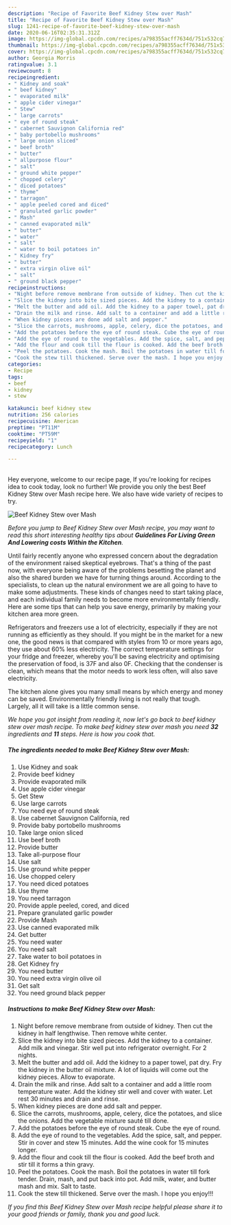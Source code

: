 ```yaml
---
description: "Recipe of Favorite Beef Kidney Stew over Mash"
title: "Recipe of Favorite Beef Kidney Stew over Mash"
slug: 1241-recipe-of-favorite-beef-kidney-stew-over-mash
date: 2020-06-16T02:35:31.312Z
image: https://img-global.cpcdn.com/recipes/a798355acff7634d/751x532cq70/beef-kidney-stew-over-mash-recipe-main-photo.jpg
thumbnail: https://img-global.cpcdn.com/recipes/a798355acff7634d/751x532cq70/beef-kidney-stew-over-mash-recipe-main-photo.jpg
cover: https://img-global.cpcdn.com/recipes/a798355acff7634d/751x532cq70/beef-kidney-stew-over-mash-recipe-main-photo.jpg
author: Georgia Morris
ratingvalue: 3.1
reviewcount: 8
recipeingredient:
- " Kidney and soak"
- " beef kidney"
- " evaporated milk"
- " apple cider vinegar"
- " Stew"
- " large carrots"
- " eye of round steak"
- " cabernet Sauvignon California red"
- " baby portobello mushrooms"
- " large onion sliced"
- " beef broth"
- " butter"
- " allpurpose flour"
- " salt"
- " ground white pepper"
- " chopped celery"
- " diced potatoes"
- " thyme"
- " tarragon"
- " apple peeled cored and diced"
- " granulated garlic powder"
- " Mash"
- " canned evaporated milk"
- " butter"
- " water"
- " salt"
- " water to boil potatoes in"
- " Kidney fry"
- " butter"
- " extra virgin olive oil"
- " salt"
- " ground black pepper"
recipeinstructions:
- "Night before remove membrane from outside of kidney. Then cut the kidney in half lengthwise. Then remove white center."
- "Slice the kidney into bite sized pieces. Add the kidney to a container. Add milk and vinegar. Stir well put into refrigerator overnight. For 2 nights."
- "Melt the butter and add oil. Add the kidney to a paper towel, pat dry. Fry the kidney in the butter oil mixture. A lot of liquids will come out the kidney pieces. Allow to evaporate."
- "Drain the milk and rinse. Add salt to a container and add a little room temperature water. Add the kidney stir well and cover with water. Let rest 30 minutes and drain and rinse."
- "When kidney pieces are done add salt and pepper."
- "Slice the carrots, mushrooms, apple, celery, dice the potatoes, and slice the onions. Add the vegetable mixture sauté till done."
- "Add the potatoes before the eye of round steak. Cube the eye of round."
- "Add the eye of round to the vegetables. Add the spice, salt, and pepper. Stir in cover and stew 15 minutes. Add the wine cook for 15 minutes longer."
- "Add the flour and cook till the flour is cooked. Add the beef broth and stir till it forms a thin gravy."
- "Peel the potatoes. Cook the mash. Boil the potatoes in water till fork tender. Drain, mash, and put back into pot. Add milk, water, and butter mash and mix. Salt to taste."
- "Cook the stew till thickened. Serve over the mash. I hope you enjoy!!!"
categories:
- Recipe
tags:
- beef
- kidney
- stew

katakunci: beef kidney stew 
nutrition: 256 calories
recipecuisine: American
preptime: "PT11M"
cooktime: "PT59M"
recipeyield: "1"
recipecategory: Lunch

---
```

<br>
Hey everyone, welcome to our recipe page, If you're looking for recipes idea to cook today, look no further! We provide you only the best Beef Kidney Stew over Mash recipe here. We also have wide variety of recipes to try.
<br>


![Beef Kidney Stew over Mash](https://img-global.cpcdn.com/recipes/a798355acff7634d/751x532cq70/beef-kidney-stew-over-mash-recipe-main-photo.jpg)

<i>Before you jump to Beef Kidney Stew over Mash recipe, you may want to read this short interesting healthy tips about 
<strong>Guidelines For Living Green And Lowering costs Within the Kitchen</strong>.</i>
</br>

Until fairly recently anyone who expressed concern about the degradation of the environment raised skeptical eyebrows. That's a thing of the past now, with everyone being aware of the problems besetting the planet and also the shared burden we have for turning things around. According to the specialists, to clean up the natural environment we are all going to have to make some adjustments. These kinds of changes need to start taking place, and each individual family needs to become more environmentally friendly. Here are some tips that can help you save energy, primarily by making your kitchen area more green.

Refrigerators and freezers use a lot of electricity, especially if they are not running as efficiently as they should. If you might be in the market for a new one, the good news is that compared with styles from 10 or more years ago, they use about 60% less electricity. The correct temperature settings for your fridge and freezer, whereby you'll be saving electricity and optimising the preservation of food, is 37F and also 0F. Checking that the condenser is clean, which means that the motor needs to work less often, will also save electricity.

The kitchen alone gives you many small means by which energy and money can be saved. Environmentally friendly living is not really that tough. Largely, all it will take is a little common sense.


<i>We hope you got insight from reading it, now let's go back to beef kidney stew over mash recipe. To make beef kidney stew over mash you need <strong>32</strong> ingredients and <strong>11</strong> steps. Here is how you cook that.
</i>

##### The ingredients needed to make Beef Kidney Stew over Mash:

1. Use  Kidney and soak
1. Provide  beef kidney
1. Provide  evaporated milk
1. Use  apple cider vinegar
1. Get  Stew
1. Use  large carrots
1. You need  eye of round steak
1. Use  cabernet Sauvignon California, red
1. Provide  baby portobello mushrooms
1. Take  large onion sliced
1. Use  beef broth
1. Provide  butter
1. Take  all-purpose flour
1. Use  salt
1. Use  ground white pepper
1. Use  chopped celery
1. You need  diced potatoes
1. Use  thyme
1. You need  tarragon
1. Provide  apple peeled, cored, and diced
1. Prepare  granulated garlic powder
1. Provide  Mash
1. Use  canned evaporated milk
1. Get  butter
1. You need  water
1. You need  salt
1. Take  water to boil potatoes in
1. Get  Kidney fry
1. You need  butter
1. You need  extra virgin olive oil
1. Get  salt
1. You need  ground black pepper


##### Instructions to make Beef Kidney Stew over Mash:

1. Night before remove membrane from outside of kidney. Then cut the kidney in half lengthwise. Then remove white center.
1. Slice the kidney into bite sized pieces. Add the kidney to a container. Add milk and vinegar. Stir well put into refrigerator overnight. For 2 nights.
1. Melt the butter and add oil. Add the kidney to a paper towel, pat dry. Fry the kidney in the butter oil mixture. A lot of liquids will come out the kidney pieces. Allow to evaporate.
1. Drain the milk and rinse. Add salt to a container and add a little room temperature water. Add the kidney stir well and cover with water. Let rest 30 minutes and drain and rinse.
1. When kidney pieces are done add salt and pepper.
1. Slice the carrots, mushrooms, apple, celery, dice the potatoes, and slice the onions. Add the vegetable mixture sauté till done.
1. Add the potatoes before the eye of round steak. Cube the eye of round.
1. Add the eye of round to the vegetables. Add the spice, salt, and pepper. Stir in cover and stew 15 minutes. Add the wine cook for 15 minutes longer.
1. Add the flour and cook till the flour is cooked. Add the beef broth and stir till it forms a thin gravy.
1. Peel the potatoes. Cook the mash. Boil the potatoes in water till fork tender. Drain, mash, and put back into pot. Add milk, water, and butter mash and mix. Salt to taste.
1. Cook the stew till thickened. Serve over the mash. I hope you enjoy!!!


<i>If you find this Beef Kidney Stew over Mash recipe helpful please share it to your good friends or family, thank you and good luck.</i>
